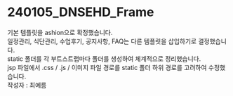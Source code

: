 # 240105_DNSEHD_Frame
기본 템플릿을 ashion으로 확정했습니다.   
일정관리, 식단관리, 수업후기, 공지사항, FAQ는 다른 템플릿을 삽입하기로 결정했습니다.    
static 폴더를 각 부트스트랩마다 폴더를 생성하여 체계적으로 정리했습니다.    
jsp 파일에서 .css / .js / 이미지 파일 경로를 static 폴더 하위 경로를 고려하여 수정했습니다.    
작성자 : 최예름
